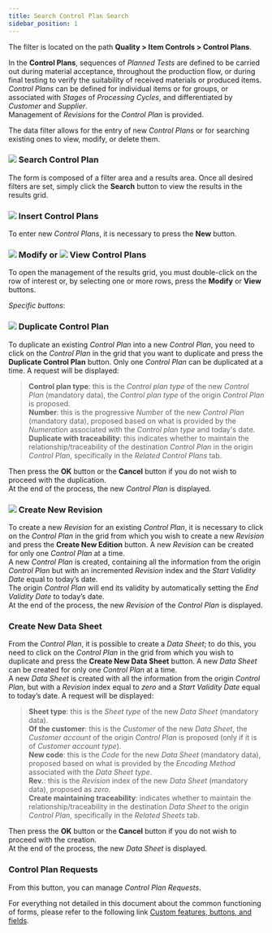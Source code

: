 ```yaml
---
title: Search Control Plan Search 
sidebar_position: 1
---
```


The filter is located on the path **Quality > Item Controls > Control Plans**.   


In the **Control Plans**, sequences of *Planned Tests* are defined to be carried out during material acceptance, throughout the production flow, or during final testing to verify the suitability of received materials or produced items.   
*Control Plans* can be defined for individual items or for groups, or associated with *Stages* of *Processing Cycles*, and differentiated by *Customer* and *Supplier*.   
Management of *Revisions* for the *Control Plan* is provided.


The data filter allows for the entry of new *Control Plans* or for searching existing ones to view, modify, or delete them.   


### ![](/img/neutral/common/search.png) Search Control Plan  

The form is composed of a filter area and a results area. Once all desired filters are set, simply click the **Search** button to view the results in the results grid.   


### ![](/img/neutral/common/new.png) Insert Control Plans 

To enter new *Control Plans*, it is necessary to press the **New** button.   


### ![](/img/neutral/common/edit.png) Modify or ![](/img/neutral/common/view.png) View Control Plans 

To open the management of the results grid, you must double-click on the row of interest or, by selecting one or more rows, press the **Modify** or **View** buttons.   


*Specific buttons*:  

### ![](/img/neutral/common/duplicate.png) Duplicate Control Plan 


To duplicate an existing *Control Plan* into a new *Control Plan*, you need to click on the *Control Plan* in the grid that you want to duplicate and press the **Duplicate Control Plan** button. Only one *Control Plan* can be duplicated at a time. A request will be displayed:   
> **Control plan type**: this is the *Control plan type* of the new *Control Plan* (mandatory data), the *Control plan type* of the origin *Control Plan* is proposed.   
> **Number**: this is the progressive *Number* of the new *Control Plan* (mandatory data), proposed based on what is provided by the *Numeration* associated with the *Control plan type* and today's date.   
> **Duplicate with traceability**: this indicates whether to maintain the relationship/traceability of the destination *Control Plan* in the origin *Control Plan*, specifically in the *Related Control Plans* tab.   

Then press the **OK** button or the **Cancel** button if you do not wish to proceed with the duplication.   
At the end of the process, the new *Control Plan* is displayed.


### ![](/img/neutral/common/execute.png) Create New Revision 

To create a new *Revision* for an existing *Control Plan*, it is necessary to click on the *Control Plan* in the grid from which you wish to create a new *Revision* and press the **Create New Edition** button. A new *Revision* can be created for only one *Control Plan* at a time.   
A new *Control Plan* is created, containing all the information from the origin *Control Plan* but with an incremented *Revision* index and the *Start Validity Date* equal to today’s date.  
The origin *Control Plan* will end its validity by automatically setting the *End Validity Date* to today’s date.   
At the end of the process, the new *Revision* of the *Control Plan* is displayed.


### Create New Data Sheet 

From the *Control Plan*, it is possible to create a *Data Sheet*; to do this, you need to click on the *Control Plan* in the grid from which you wish to duplicate and press the **Create New Data Sheet** button. A new *Data Sheet* can be created for only one *Control Plan* at a time.   
A new *Data Sheet* is created with all the information from the origin *Control Plan*, but with a *Revision* index equal to *zero* and a *Start Validity Date* equal to today’s date. A request will be displayed:   
> **Sheet type**: this is the *Sheet type* of the new *Data Sheet* (mandatory data).   
> **Of the customer**: this is the *Customer* of the new *Data Sheet*, the *Customer account* of the origin *Control Plan* is proposed (only if it is of *Customer account type*).   
> **New code**: this is the *Code* for the new *Data Sheet* (mandatory data), proposed based on what is provided by the *Encoding Method* associated with the *Data Sheet type*.   
> **Rev.**: this is the *Revision* index of the new *Data Sheet* (mandatory data), proposed as *zero*.   
> **Create maintaining traceability**: indicates whether to maintain the relationship/traceability in the destination *Data Sheet* to the origin *Control Plan*, specifically in the *Related Sheets* tab.   

Then press the **OK** button or the **Cancel** button if you do not wish to proceed with the creation.   
At the end of the process, the new *Data Sheet* is displayed.   


### Control Plan Requests
From this button, you can manage *Control Plan Requests*.   


For everything not detailed in this document about the common functioning of forms, please refer to the following link [Custom features, buttons, and fields](/docs/guide/common).
